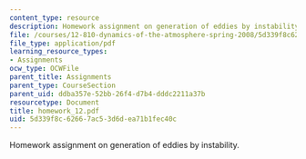 ```yaml
---
content_type: resource
description: Homework assignment on generation of eddies by instability.
file: /courses/12-810-dynamics-of-the-atmosphere-spring-2008/5d339f8c62667ac53d6dea71b1fec40c_homework_12.pdf
file_type: application/pdf
learning_resource_types:
- Assignments
ocw_type: OCWFile
parent_title: Assignments
parent_type: CourseSection
parent_uid: ddba357e-52bb-26f4-d7b4-dddc2211a37b
resourcetype: Document
title: homework_12.pdf
uid: 5d339f8c-6266-7ac5-3d6d-ea71b1fec40c
---
```

Homework assignment on generation of eddies by instability.

